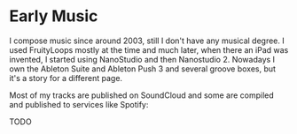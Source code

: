 # Early Music

I compose music since around 2003, still I don't have any musical degree. I used FruityLoops mostly at the time and much later, when there an iPad was invented, I started using NanoStudio and then Nanostudio 2. Nowadays I own the Ableton Suite and Ableton Push 3 and several groove boxes, but it's a story for a different page.

Most of my tracks are published on SoundCloud and some are compiled and published to services like Spotify:

TODO
